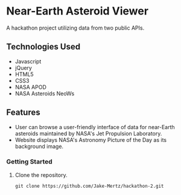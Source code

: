 # Near-Earth Asteroid Viewer
A hackathon project utilizing data from two public APIs.

## Technologies Used

- Javascript
- jQuery
- HTML5
- CSS3
- NASA APOD
- NASA Asteroids NeoWs

## Features

- User can browse a user-friendly interface of data for near-Earth asteroids maintained by NASA's Jet Propulsion Laboratory.
- Website displays NASA's Astronomy Picture of the Day as its background image.

### Getting Started

1. Clone the repository.

    ```shell
    git clone https://github.com/Jake-Mertz/hackathon-2.git
    ```
